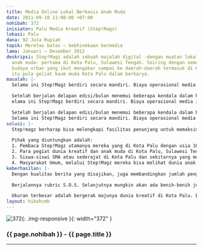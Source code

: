 ```yaml
---
title: Media Online Lokal Berbasis Anak Muda
date: 2011-09-10 11:08:00 +07:00
nohibah: 372
inisiator: Palu Media Kreatif (Step!Magz)
lokasi: Palu
dana: 92 Juta Rupiah
topik: Meretas batas – kebhinekaan bermedia
lama: Januari – Desember 2012
deskripsi: Step!Magz adalah sebuah majalah digital -dengan muatan lokal dan segmen
  anak muda- pertama di Kota Palu, Sulawesi Tengah. Seiring dengan semakin berkembangnya
  budaya urban yang ikut mengakar sampai ke daerah-daerah termasuk di Kota Palu, seperti
  itu pula geliat kaum muda Kota Palu dalam berkarya.
masalah: |-
  Selama ini Step!Magz berdiri secara mandiri. Biaya operasional media ini ditanggung secara sukarela oleh para pegiatnya. Kami menyebut ini sebagai proyek amal, karena melihat kebutuhan media anak muda di Kota Palu.

  Setelah berjalan delapan edisi/bulan menemui beberapa kendala dalam hal operasional, hal itu disebabkan kurangnya fasilitas penunjang seperti bandwith, koneksi internet, kantor sebagai pusat aktivitas dan fasilitas penunjang dilapangan seperti kamera, voice recorder, modem USB.
  elama ini Step!Magz berdiri secara mandiri. Biaya operasional media ini ditanggung secara sukarela oleh para pegiatnya. Kami menyebut ini sebagai proyek amal, karena melihat kebutuhan media anak muda di Kota Palu.

  Setelah berjalan delapan edisi/bulan menemui beberapa kendala dalam hal operasional, hal itu disebabkan kurangnya fasilitas penunjang seperti bandwith, koneksi internet, kantor sebagai pusat aktivitas dan fasilitas penunjang dilapangan seperti kamera, voice recorder, modem USB.
  Selama ini Step!Magz berdiri secara mandiri. Biaya operasional media ini ditanggung secara sukarela oleh para pegiatnya. Kami menyebut ini sebagai proyek amal, karena melihat kebutuhan media anak muda di Kota Palu.
solusi: |-
  Step!magz berharap bisa melengkapi fasilitas penunjang untuk memaksimalkan kinerja baik internal maupun eksternal. Untuk sementara Step!Magz masih mengandalkan fasilitas seadanya, misalnya soal koneksi internet, Step!Magz menggunakan fasilitas free hotspot di Kafe-kafe yang ada di Kota Palu. Alat-alat pelengkap seperti kamera digital, recorder dan lain-lain juga akan memudahkan kami dalam melakukan peliputan. Kantor sebagai pusat aktivitas, juga akan memudahkan koordinasi kami.

  Pihak yang diuntungkan adalah:
  1. Pembaca Step!Magz utamanya mereka yang di Kota Palu dengan usia 16-35 tahun
  2. Para pegiat dunia kreatif dan anak muda di Kota Palu, Sulawesi Tengah
  3. Siswa-siswi SMA atau sederajat di Kota Palu dan sekitarnya yang memiliki ketertarikan pada jurnalistik
  4. Masyarakat Umum, melalui Step!Magz mereka bisa melihat dunia anak muda Kota Palu dan Sulawesi Tengah secara lebih dekat.
keberhasilan: |-
  Dengan kualitas berita yang disajikan, juga membandingkan jumlah pengunjung website sebelum dan sesudah fasilitas penunjang terpenuhi.

  Berjalannya rubric S.O.S. Selanjutnya mungkin akan ada benih-benih jurnalis muda dari program ini, yang bisa diasah lebih lanjut oleh Step!Magz.

  Ukuran terbesar adalah bergerak majunya dunia kreatif di Kota Palu. Berkembangnya aktivitas-aktivitas kesenian seperti: musik, film, design, penulisan, hand-made, clothing dan lain-lain.
layout: hibahcmb
---
```


![372](/static/img/hibahcmb/372.png){: .img-responsive }{: width="372" }

### {{ page.nohibah }} - {{ page.title }}

---
